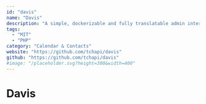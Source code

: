 ```yaml
---
id: "davis"
name: "Davis"
description: "A simple, dockerizable and fully translatable admin interface for sabre/dav based on Symfony 5 and Bootstrap 4, largely inspired by Baïkal."
tags:
  - "MIT"
  - "PHP"
category: "Calendar & Contacts"
website: "https://github.com/tchapi/davis"
github: "https://github.com/tchapi/davis"
#image: "/placeholder.svg?height=300&width=400"
---
```


# Davis
